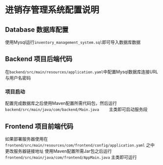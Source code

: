 # 进销存管理系统配置说明

## Database 数据库配置
使用Mysql运行`inventory_management_system.sql`即可导入数据库数据


## Backend 项目后端代码
在`backend/src/main/resources/application.yaml`中配置Mysql数据库连接URL与用户名密码

### 项目启动
配置完成数据库之后使用Maven配置所需代码包，然后运行`backend/src/main/java/com/backend/Main.java    ` 主类即可启动服务段
## Frontend 项目前端代码

如果部署服务器使用在
`frontend/src/main/resources/com/frontend/config/application.yaml` 
之中更改服务器链接地址
使用Maven配置所需Jar包之后运行`frontend/src/main/java/com/frontend/AppMain.java` 主类即可运行